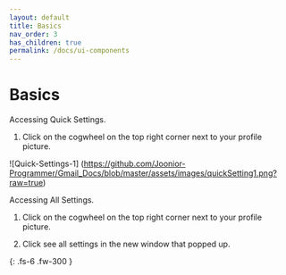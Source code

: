 ```yaml
---
layout: default
title: Basics
nav_order: 3
has_children: true
permalink: /docs/ui-components
---
```


# Basics

Accessing Quick Settings.

1. Click on the cogwheel on the top right corner next to your profile picture.

 ![Quick-Settings-1] (<https://github.com/Joonior-Programmer/Gmail_Docs/blob/master/assets/images/quickSetting1.png?raw=true>)

Accessing All Settings.

1. Click on the cogwheel on the top right corner next to your profile picture.

2. Click see all settings in the new window that popped up.

{: .fs-6 .fw-300 }
